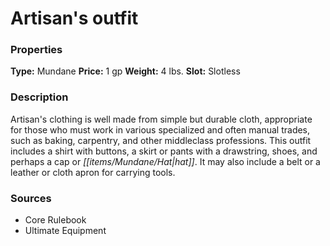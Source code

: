 ﻿---
Title: "Artisan's outfit"
Type: "Mundane"
Price: "1 gp"
Weight: "4 lbs."
Slot: "Slotless"
Description: |
  "Artisan's clothing is well made from simple but durable cloth, appropriate for those who must work in various specialized and often manual trades, such as baking, carpentry, and other middleclass professions. This outfit includes a shirt with buttons, a skirt or pants with a drawstring, shoes, and perhaps a cap or hat. It may also include a belt or a leather or cloth apron for carrying tools."
Sources: "['Core Rulebook', 'Ultimate Equipment']"
---

# Artisan's outfit

### Properties

**Type:** Mundane **Price:** 1 gp **Weight:** 4 lbs. **Slot:** Slotless

### Description

Artisan's clothing is well made from simple but durable cloth, appropriate for those who must work in various specialized and often manual trades, such as baking, carpentry, and other middleclass professions. This outfit includes a shirt with buttons, a skirt or pants with a drawstring, shoes, and perhaps a cap or _[[items/Mundane/Hat|hat]]_. It may also include a belt or a leather or cloth apron for carrying tools.

### Sources

* Core Rulebook
* Ultimate Equipment